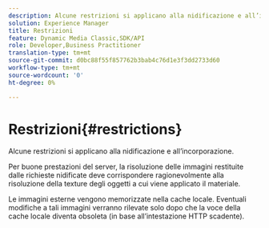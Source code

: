 ```yaml
---
description: Alcune restrizioni si applicano alla nidificazione e all’incorporazione.
solution: Experience Manager
title: Restrizioni
feature: Dynamic Media Classic,SDK/API
role: Developer,Business Practitioner
translation-type: tm+mt
source-git-commit: d0bc88f55f857762b3bab4c76d1e3f3dd2733d60
workflow-type: tm+mt
source-wordcount: '0'
ht-degree: 0%

---
```



# Restrizioni{#restrictions}

Alcune restrizioni si applicano alla nidificazione e all’incorporazione.

Per buone prestazioni del server, la risoluzione delle immagini restituite dalle richieste nidificate deve corrispondere ragionevolmente alla risoluzione della texture degli oggetti a cui viene applicato il materiale.

Le immagini esterne vengono memorizzate nella cache locale. Eventuali modifiche a tali immagini verranno rilevate solo dopo che la voce della cache locale diventa obsoleta (in base all’intestazione HTTP scadente).
